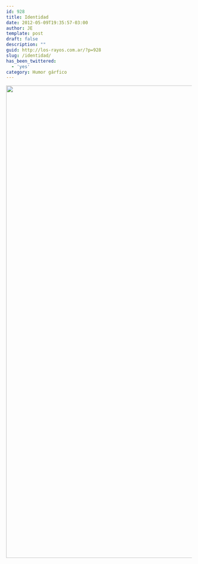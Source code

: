 ```yaml
---
id: 928
title: Identidad
date: 2012-05-09T19:35:57-03:00
author: JE
template: post
draft: false
description: ""
guid: http://los-rayos.com.ar/?p=928
slug: /identidad/
has_been_twittered:
  - 'yes'
category: Humor gárfico
---
```

<img class="alignnone" src="https://25.media.tumblr.com/tumblr_lv0t6eo45J1r0b2e8o1_1280.jpg" alt="" width="938" height="1280" />